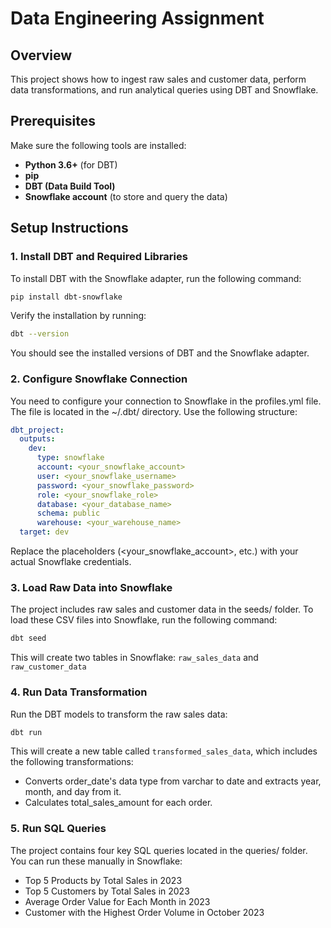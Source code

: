 # Data Engineering Assignment

## Overview

This project shows how to ingest raw sales and customer data, perform data transformations, and run analytical queries using DBT and Snowflake.

## Prerequisites

Make sure the following tools are installed:
- **Python 3.6+** (for DBT)
- **pip** 
- **DBT (Data Build Tool)**
- **Snowflake account** (to store and query the data)

## Setup Instructions

### 1. Install DBT and Required Libraries

To install DBT with the Snowflake adapter, run the following command:

```bash
pip install dbt-snowflake
```

Verify the installation by running:

```bash
dbt --version
```
You should see the installed versions of DBT and the Snowflake adapter.

### 2. Configure Snowflake Connection

You need to configure your connection to Snowflake in the profiles.yml file. The file is located in the ~/.dbt/ directory. Use the following structure:

```yaml
dbt_project:
  outputs:
    dev:
      type: snowflake
      account: <your_snowflake_account>
      user: <your_snowflake_username>
      password: <your_snowflake_password>
      role: <your_snowflake_role>
      database: <your_database_name>
      schema: public
      warehouse: <your_warehouse_name>
  target: dev
```

Replace the placeholders (<your_snowflake_account>, etc.) with your actual Snowflake credentials.

### 3. Load Raw Data into Snowflake
The project includes raw sales and customer data in the seeds/ folder. To load these CSV files into Snowflake, run the following command:

```bash
dbt seed
```
This will create two tables in Snowflake: `raw_sales_data` and `raw_customer_data`

### 4. Run Data Transformation
Run the DBT models to transform the raw sales data:

```bash
dbt run
```
This will create a new table called `transformed_sales_data`, which includes the following transformations:

- Converts order_date's data type from varchar to date and extracts year, month, and day from it.
- Calculates total_sales_amount for each order.

### 5. Run SQL Queries
The project contains four key SQL queries located in the queries/ folder. You can run these manually in Snowflake:

- Top 5 Products by Total Sales in 2023
- Top 5 Customers by Total Sales in 2023
- Average Order Value for Each Month in 2023
- Customer with the Highest Order Volume in October 2023
